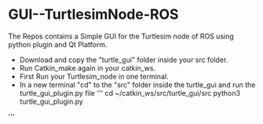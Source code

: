 # GUI--TurtlesimNode-ROS
The Repos contains a Simple GUI for the Turtlesim node of ROS using python plugin and Qt Platform.

- Download and copy the "turtle_gui" folder inside your src folder.
- Run Catkin_make again in your catkin_ws. 
- First Run your Turtlesim_node in one terminal. 
- In a new terminal "cd" to the "src" folder inside the turtle_gui and run the turtle_gui_plugin.py file
'''
  cd ~/catkin_ws/src/turtle_gui/src
  python3 turtle_gui_plugin.py

'''  
